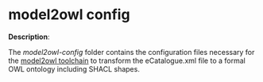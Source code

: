 # model2owl config

**Description**:

The *model2owl-config* folder contains the configuration files necessary for the [model2owl toolchain](https://github.com/OP-TED/model2owl) to transform the eCatalogue.xml file to a formal OWL ontology including SHACL shapes.




